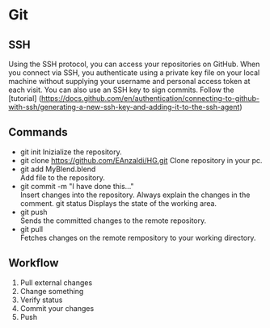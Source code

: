 # Git

## SSH
Using the SSH protocol, you can access your repositories on GitHub. When you connect via SSH, you authenticate using a private key file on your local machine without supplying your username and personal access token at each visit. You can also use an SSH key to sign commits.
Follow the [tutorial] (https://docs.github.com/en/authentication/connecting-to-github-with-ssh/generating-a-new-ssh-key-and-adding-it-to-the-ssh-agent)

## Commands
- git init
Inizialize the repository.
- git clone https://github.com/EAnzaldi/HG.git
Clone repository in your pc.
- git add MyBlend.blend  
Add file to the repository.
- git commit -m "I have done this..."  
Insert changes into the repository. Always explain the changes in the comment.
git status
Displays the state of the working area.
- git push  
Sends the committed changes to the remote repository.
- git pull  
Fetches changes on the remote rempository to your working directory.

## Workflow
1. Pull external changes
2. Change something
4. Verify status
3. Commit your changes
4. Push

